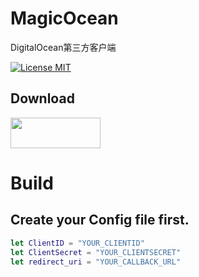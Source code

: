 # MagicOcean
DigitalOcean第三方客户端

[![License MIT](https://img.shields.io/badge/license-MIT-green.svg?style=flat)](https://github.com/moonagic/MagicOcean/blob/master/LICENSE)

## Download
<a target='_blank' href='https://itunes.apple.com/app/id1130132007'>
<img src='http://ww2.sinaimg.cn/large/0060lm7Tgw1f1hgrs1ebwj308102q0sp.jpg' width='144' height='49' />
</a>

# Build
## Create your Config file first.
```swift
let ClientID = "YOUR_CLIENTID"
let ClientSecret = "YOUR_CLIENTSECRET"
let redirect_uri = "YOUR_CALLBACK_URL"
```

